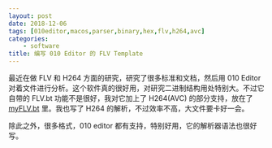 ```yaml
---
layout: post
date: 2018-12-06
tags: [010editor,macos,parser,binary,hex,flv,h264,avc]
categories:
    - software
title: 编写 010 Editor 的 FLV Template
---
```


最近在做 FLV 和 H264 方面的研究，研究了很多标准和文档，然后用 010 Editor 对着文件进行分析。这个软件真的很好用，对研究二进制结构用处特别大。不过它自带的 FLV.bt 功能不是很好，我对它加上了 H264(AVC) 的部分支持，放在了 [myFLV.bt](https://github.com/jiegec/tools/blob/master/myFLV.bt) 里。我也写了 H264 的解析，不过效率不高，大文件要卡好一会。

除此之外，很多格式，010 editor 都有支持，特别好用，它的解析器语法也很好写。
